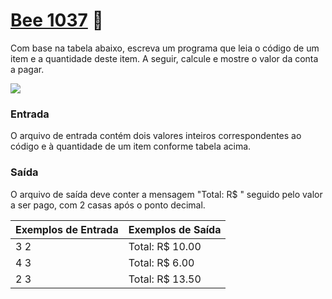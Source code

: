 # <a href="https://www.beecrowd.com.br/judge/pt/problems/view/1037"> Bee 1037</a> 🐝

Com base na tabela abaixo, escreva um programa que leia o código de um item e a quantidade deste item. A seguir, calcule e mostre o valor da conta a pagar.

<img src='https://resources.beecrowd.com.br/gallery/images/problems/UOJ_1038_pt.png'>


### Entrada
O arquivo de entrada contém dois valores inteiros correspondentes ao código e à quantidade de um item conforme tabela acima.


### Saída
O arquivo de saída deve conter a mensagem "Total: R$ " seguido pelo valor a ser pago, com 2 casas após o ponto decimal.


| Exemplos de Entrada | Exemplos de Saída|
|---| ---|
| 3 2| Total: R$ 10.00|
| 4 3| Total: R$ 6.00|
|2 3| Total: R$ 13.50|

